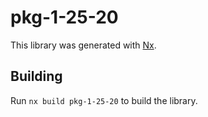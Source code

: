 # pkg-1-25-20

This library was generated with [Nx](https://nx.dev).

## Building

Run `nx build pkg-1-25-20` to build the library.

